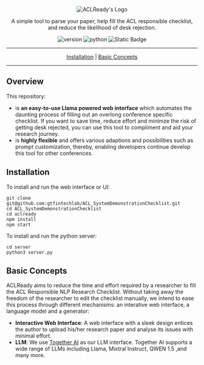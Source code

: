 <p align="center">
  <img src="https://i.ibb.co/0hfQZpd/aclready-logo.png" alt="ACLReady's Logo"/>
</p>

<p align="center">A simple tool to parse your paper, help fill the ACL responsible checklist, and reduce the likelihood of desk rejection.</p>
<p align="center">
<img alt="version" src="https://img.shields.io/badge/version-0.1.0-green">
<img alt="python" src="https://img.shields.io/badge/python-3.10-blue">
<img alt="Static Badge" src="https://img.shields.io/badge/license-MIT-green">
</p>
<div align="center">
<hr>

[Installation](#installation) | [Basic Concepts](#basic-concepts)

<hr>
</div>

## Overview

This repository:

- is <b>an easy-to-use Llama powered web interface</b> which automates the daunting process of filling out an overlong conference specific checklist. If you want to save time, reduce effort and minimze the risk of getting desk rejected, you can use this tool to compliment and aid your research journey.
- is <b>highly flexible</b> and offers various adaptions and possibilities such as
prompt customization, thereby, enabling developers continue develop this tool for other conferences.

## Installation
To install and run the web interface or UI:
```
git clone git@github.com:gtfintechlab/ACL_SystemDemonstrationChecklist.git
cd ACL_SystemDemonstrationChecklist
cd aclready
npm install
npm start
```

To install and run the python server:
```
cd server
python3 server.py
```

## Basic Concepts

ACLReady aims to reduce the time and effort required by a researcher to fill the ACL Responsible NLP Research Checklist. Without taking away the freedom of the researcher to edit the checklist manually, we intend to ease this process through different mechanisms: an interative web interface, a language model and a generator:
- <b>Interactive Web Interface</b>: A web interface with a sleek design entices the author to upload his/her research paper and analyse its issues with minimal effort.
- <b>LLM</b>: We use [Together AI](https://www.together.ai) as our LLM interface. Together AI
supports a wide range of LLMs including Llama, Mixtral Instruct, QWEN 1.5 ,and many more.
